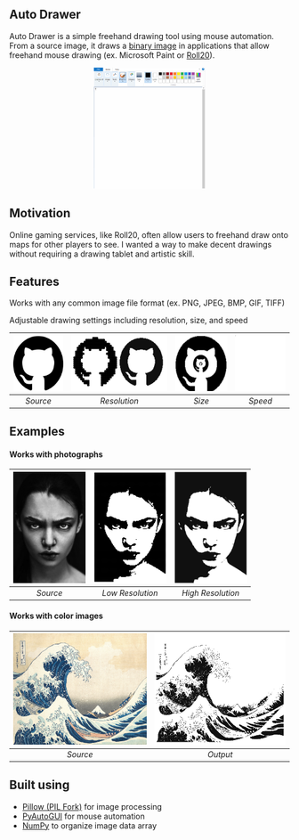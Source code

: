 ## Auto Drawer
Auto Drawer is a simple freehand drawing tool using mouse automation.
From a source image, it draws a [binary image](https://en.wikipedia.org/wiki/Binary_image)
in applications that allow freehand mouse drawing (ex. Microsoft Paint or [Roll20](https://roll20.net/)).

<p align="center">
  <img src="/assets/examples/Github.gif" width="200"></img>
</p>


## Motivation
Online gaming services, like Roll20, often allow users to freehand draw onto maps 
for other players to see. I wanted a way to make decent drawings without requiring
a drawing tablet and artistic skill. 

## Features
Works with any common image file format (ex. PNG, JPEG, BMP, GIF, TIFF)

Adjustable drawing settings including resolution, size, and speed

| <img src="/assets/source/github.png" height="100"></img> | <img src="/assets/examples/Resolution.png" height="100"></img> | <img src="/assets/examples/Scales.png" height="100"></img> | <img src="/assets/examples/GithubCrop.gif" height="100"></img> |
| :---: | :---: | :---: | :---: |
| *Source* | *Resolution* | *Size* | *Speed* |

## Examples

#### Works with photographs

| <img src="/assets/source/face.jpg" height="200"></img> | <img src="/assets/examples/FaceDrawn.png" height="200"></img> | <img src="/assets/examples/FaceDrawnHighRes.png" height="200"></img> |
| :---: | :---: | :---: |
| *Source* | *Low Resolution* | *High Resolution* |

#### Works with color images

| <img src="/assets/source/GreatWave.jpg" height="200"></img> | <img src="/assets/examples/GreatWaveDrawn.png" height="200"></img> | 
| :---: | :---: |
| *Source* | *Output* | 

## Built using
- [Pillow (PIL Fork)](https://pillow.readthedocs.io/en/stable/#) for image processing
- [PyAutoGUI](https://pyautogui.readthedocs.io/en/latest/) for mouse automation
- [NumPy](https://numpy.org/) to organize image data array

